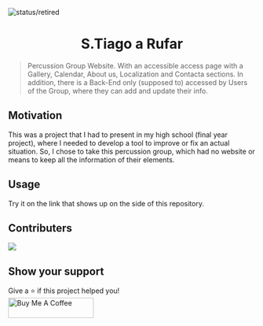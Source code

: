 ![status/retired](https://img.shields.io/badge/STATUS-TERMINATED-%23EF4444?style=flat-square)

<h1 align="center">S.Tiago a Rufar</h1>

> Percussion Group Website. With an accessible access page with a Gallery, Calendar, About us, Localization and Contacta sections. In addition, there is a Back-End only (supposed to) accessed by Users of the Group, where they can add and update their info.

## Motivation

This was a project that I had to present in my high school (final year project), where I needed to develop a tool to improve or fix an actual situation. So, I chose to take this percussion group, which had no website or means to keep all the information of their elements.

## Usage

Try it on the link that shows up on the side of this repository.

## Contributers

[![](https://github.com/rerf19.png?size=50)](https://github.com/rerf19)


## Show your support

Give a ⭐️ if this project helped you! <br>
<a href="https://www.buymeacoffee.com/rerf19" target="_blank"><img src="https://cdn.buymeacoffee.com/buttons/default-orange.png" alt="Buy Me A Coffee" height="41" width="174"></a>

